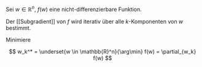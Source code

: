 Sei $w \in \mathbb{R}^n$, $f(w)$ eine nicht-differenzierbare Funktion.

Der [[Subgradient]] von $f$ wird iterativ über alle $k$-Komponenten von $w$ bestimmt.

Minimiere

$$
	w_k^* = \underset{w \in \mathbb{R}^n}{\arg\min} f(w) = \partial_{w_k} f(w)
$$